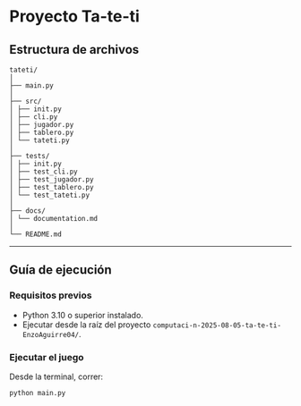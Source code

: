 # Proyecto Ta-te-ti

## Estructura de archivos

```
tateti/
│
├── main.py
│
├── src/
│ ├── init.py
│ ├── cli.py
│ ├── jugador.py
│ ├── tablero.py
│ └── tateti.py
│
├── tests/
│ ├── init.py
│ ├── test_cli.py
│ ├── test_jugador.py
│ ├── test_tablero.py
│ └── test_tateti.py
│
├── docs/
│ └── documentation.md
│
└── README.md
```

---

## Guía de ejecución

### Requisitos previos

- Python 3.10 o superior instalado.
- Ejecutar desde la raíz del proyecto `computaci-n-2025-08-05-ta-te-ti-EnzoAguirre04/`.

### Ejecutar el juego

Desde la terminal, correr:

```bash
python main.py